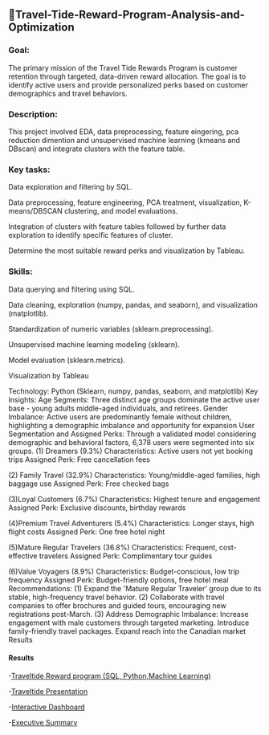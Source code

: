 ## 🚗Travel-Tide-Reward-Program-Analysis-and-Optimization
### Goal:
The primary mission of the Travel Tide Rewards Program is customer retention through targeted, data-driven reward allocation. The goal is to identify active users and provide personalized perks based on customer demographics and travel behaviors.

### Description:
This project involved EDA, data preprocessing, feature eingering, pca reduction dimention and unsupervised machine learning (kmeans and DBscan) and integrate clusters with the feature table.

### Key tasks:
Data exploration and filtering by SQL.

Data preprocessing, feature engineering, PCA treatment, visualization, K-means/DBSCAN clustering, and model evaluations.

Integration of clusters with feature tables followed by further data exploration to identify specific features of cluster.

Determine the most suitable reward perks and visualization by Tableau.

### Skills:
Data querying and filtering using SQL.

Data cleaning, exploration (numpy, pandas, and seaborn), and visualization (matplotlib).

Standardization of numeric variables (sklearn.preprocessing).

Unsupervised machine learning modeling (sklearn).

Model evaluation (sklearn.metrics).

Visualization by Tableau

Technology: Python (Sklearn, numpy, pandas, seaborn, and matplotlib)
Key Insights:
Age Segments: Three distinct age groups dominate the active user base - young adults middle-aged individuals, and retirees.
Gender Imbalance: Active users are predominantly female without children, highlighting a demographic imbalance and opportunity for expansion
User Segmentation and Assigned Perks: Through a validated model considering demographic and behavioral factors, 6,378 users were segmented into six groups.
(1) Dreamers (9.3%)
    Characteristics: Active users not yet booking trips
    Assigned Perk: Free cancellation fees
    
(2) Family Travel (32.9%)
    Characteristics: Young/middle-aged families, high baggage use
    Assigned Perk: Free checked bags
    
(3)Loyal Customers (6.7%)
    Characteristics: Highest tenure and engagement
    Assigned Perk: Exclusive discounts, birthday rewards
    
(4)Premium Travel Adventurers (5.4%)
   Characteristics: Longer stays, high flight costs
   Assigned Perk: One free hotel night
   
(5)Mature Regular Travelers (36.8%)
  Characteristics: Frequent, cost-effective travelers
  Assigned Perk: Complimentary tour guides
  
(6)Value Voyagers (8.9%)
 Characteristics: Budget-conscious, low trip frequency
 Assigned Perk: Budget-friendly options, free hotel meal
Recommendations: (1) Expand the 'Mature Regular Traveler' group due to its stable, high-frequency travel behavior. (2) Collaborate with travel companies to offer brochures and guided tours, encouraging new registrations post-March. (3) Address Demographic Imbalance:
Increase engagement with male customers through targeted marketing.
Introduce family-friendly travel packages.
Expand reach into the Canadian market
Results
 #### Results
 -[Traveltide Reward program (SQL, Python,Machine Learning)](https://colab.research.google.com/drive/1hcyqhGfZZvuLybxj6MKz-MFjyC9x6ez_#scrollTo=MnYuqK56PPKq)
 
 -[Traveltide Presentation](https://youtu.be/hNdTDEOVoWc)
 
 -[Interactive Dashboard](https://public.tableau.com/app/profile/mei.fang.chen/viz/Masteryproject/TravelTideReward)

 -[Executive Summary](https://www.notion.so/Executive-Summary-revised-1d71062c5fba8091aeefc6ecf0d94c6e)

